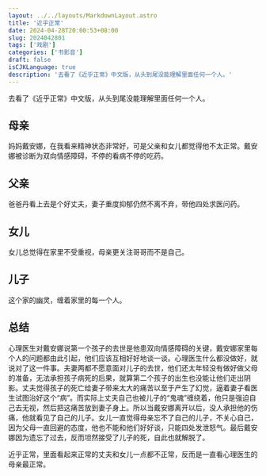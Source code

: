 ```yaml
---
layout: ../../layouts/MarkdownLayout.astro
title: '近乎正常'
date: 2024-04-28T20:00:53+08:00
slug: 2024042801
tags: ['戏剧']
categories: ['书影音']
draft: false
isCJKLanguage: true
description: '去看了《近乎正常》中文版，从头到尾没能理解里面任何一个人。'
---
```

去看了《近乎正常》中文版，从头到尾没能理解里面任何一个人。

## 母亲

妈妈戴安娜，在我看来精神状态非常好，可是父亲和女儿都觉得他不太正常。戴安娜被诊断为双向情感障碍，不停的看病不停的吃药。

## 父亲

爸爸丹看上去是个好丈夫，妻子重度抑郁仍然不离不弃，带他四处求医问药。

## 女儿

女儿总觉得在家里不受重视，母亲更关注哥哥而不是自己。

## 儿子

这个家的幽灵，缠着家里的每一个人。

## 总结

心理医生对戴安娜说第一个孩子的去世是他患双向情感障碍的关键，戴安娜家里每个人的问题都由此引起，他们应该互相好好地谈一谈。心理医生什么都没做好，就说对了这一件事。夫妻两都不愿意面对儿子的去世，他们还太年轻没有做好做父母的准备，无法承担孩子病死的后果，就算第二个孩子的出生也没能让他们走出阴影。丈夫觉得孩子的死亡给妻子带来太大的痛苦以至于产生了幻觉，逼着妻子看医生试图治好这个“病”。而实际上丈夫自己也被儿子的“鬼魂”缠绕着，他只是强迫自己去无视，然后把这痛苦放到妻子身上。所以当戴安娜离开以后，没人承担他的伤痛，他就看见了自己的儿子。女儿一直觉得母亲忘不了自己的儿子，不关心自己，因为父母一直回避的态度，他也不能和他们好好谈，只能四处发泄怒气。最后戴安娜因为遗忘了过去，反而坦然接受了儿子的死，自此也就解脱了。

近乎正常，里面看起来正常的丈夫和女儿一点都不正常，反而是一直看心理医生的母亲最正常。
